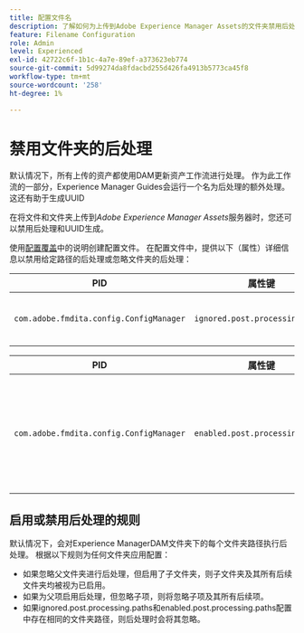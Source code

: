 ```yaml
---
title: 配置文件名
description: 了解如何为上传到Adobe Experience Manager Assets的文件夹禁用后处理
feature: Filename Configuration
role: Admin
level: Experienced
exl-id: 42722c6f-1b1c-4a7e-89ef-a373623eb774
source-git-commit: 5d99274da8fdacbd255d426fa4913b5773ca45f8
workflow-type: tm+mt
source-wordcount: '258'
ht-degree: 1%

---
```


# 禁用文件夹的后处理

默认情况下，所有上传的资产都使用DAM更新资产工作流进行处理。 作为此工作流的一部分，Experience Manager Guides会运行一个名为后处理的额外处理。 这还有助于生成UUID

在将文件和文件夹上传到&#x200B;*Adobe Experience Manager Assets*&#x200B;服务器时，您还可以禁用后处理和UUID生成。


使用[配置覆盖](download-install-additional-config-override.md#)中的说明创建配置文件。 在配置文件中，提供以下（属性）详细信息以禁用给定路径的后处理或忽略文件夹的后处理：

| PID | 属性键 | 属性值 |
|---|------------|--------------|
| `com.adobe.fmdita.config.ConfigManager` | `ignored.post.processing.paths` | 用于设置任何标准NODE_Property的字符串值(多值OPTIONS，路径末尾省略`/`的字符串)<br> **默认值**： `/content/dam/projects/translation_output` |


| PID | 属性键 | 属性值 |
|---|------------|--------------|
| `com.adobe.fmdita.config.ConfigManager` | `enabled.post.processing.paths` | 用于设置任何标准NODE_Property的字符串值(多值OPTIONS，路径末尾省略`/`的字符串)<br> **默认值**： `/content/dam` |


## 启用或禁用后处理的规则

默认情况下，会对Experience ManagerDAM文件夹下的每个文件夹路径执行后处理。 根据以下规则为任何文件夹应用配置：

* 如果忽略父文件夹进行后处理，但启用了子文件夹，则子文件夹及其所有后续文件夹均被视为已启用。
* 如果为父项启用后处理，但忽略子项，则将忽略子项及其所有后续项。
* 如果ignored.post.processing.paths和enabled.post.processing.paths配置中存在相同的文件夹路径，则后处理时会将其忽略。
